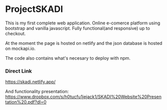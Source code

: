 # ProjectSKADI

This is my first complete web application. Online e-comerce platform using bootstrap and vanilla javascript. Fully functional(and responsive) up to checkout.

At the moment the page is hosted on netlify and the json database is hosted on mockapi.io.

The code also contains what's necesary to deploy with npm.

### Direct Link

https://skadi.netlify.app/

And functionality presentation: https://www.dropbox.com/s/h0tucfu1jejack1/SKADI%20Website%20Presentation%20.pdf?dl=0

<!--

### Project init

`$ npm init`

### Install JSON Server

`$ npm install --save json-server`
`$ npm install -g json-server`

### Start JSON server:

`$ json-server --watch api/db.json`

### Start development server

`$ npm install -g serve` or `$ npm install --save serve`
`$ serve` -->
